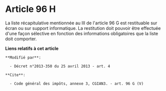 # Article 96 H

La liste récapitulative mentionnée au III de l'article 96 G est restituable sur écran ou sur support informatique. La
restitution doit pouvoir être effectuée d'une façon sélective en fonction des informations obligatoires que la liste doit
comporter.

**Liens relatifs à cet article**

	**Modifié par**:

	  - Décret n°2013-350 du 25 avril 2013 - art. 4

	**Cite**:

	  - Code général des impôts, annexe 3, CGIAN3. - art. 96 G (V)
